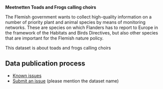 **Meetnetten Toads and Frogs calling choirs**

The Flemish government wants to collect high-quality information on a number of priority plant and animal species by means of monitoring networks. These are species on which Flanders has to report to Europe in the framework of the Habitats and Birds Directives, but also other species that are important for the Flemish nature policy.

This dataset is about toads and frogs calling choirs

## Data publication process

* [Known issues](https://github.com/inbo/soortenmeetnetten-events/labels/meetnetten-5-toads-and-frogs-calling-choirs-occurrences/)
* [Submit an issue](https://github.com/inbo/soortenmeetnetten-events/issues/new) (please mention the dataset name)